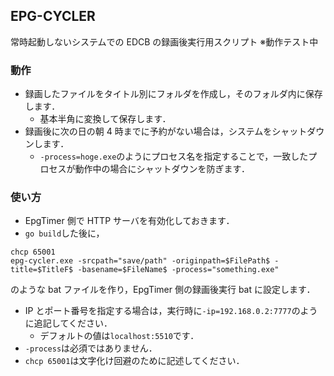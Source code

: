 ## EPG-CYCLER

常時起動しないシステムでの EDCB の録画後実行用スクリプト
※動作テスト中

### 動作

-   録画したファイルをタイトル別にフォルダを作成し，そのフォルダ内に保存します．
    -   基本半角に変換して保存します．
-   録画後に次の日の朝 4 時までに予約がない場合は，システムをシャットダウンします．
    -   `-process=hoge.exe`のようにプロセス名を指定することで，一致したプロセスが動作中の場合にシャットダウンを防ぎます．

### 使い方

-   EpgTimer 側で HTTP サーバを有効化しておきます．
-   `go build`した後に，

```
chcp 65001
epg-cycler.exe -srcpath="save/path" -originpath=$FilePath$ -title=$TitleF$ -basename=$FileName$ -process="something.exe"
```

のような bat ファイルを作り，EpgTimer 側の録画後実行 bat に設定します．

-   IP とポート番号を指定する場合は，実行時に`-ip=192.168.0.2:7777`のように追記してください．
    -   デフォルトの値は`localhost:5510`です．
-   `-process`は必須ではありません．
-   `chcp 65001`は文字化け回避のために記述してください．
